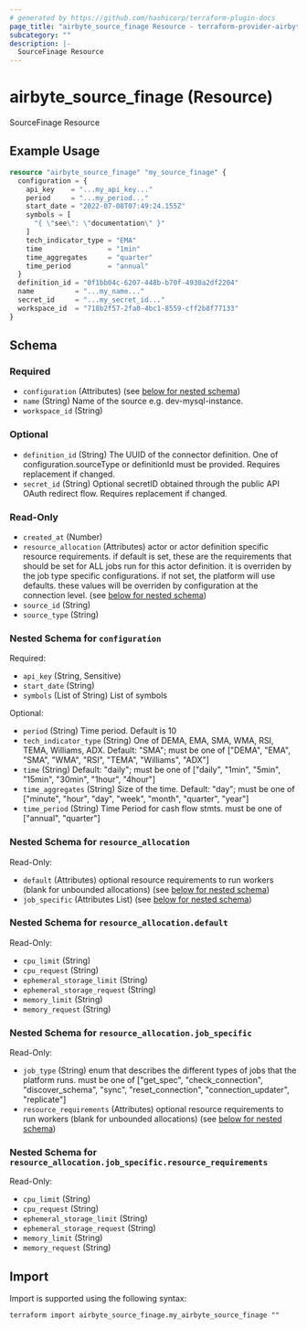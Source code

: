 ```yaml
---
# generated by https://github.com/hashicorp/terraform-plugin-docs
page_title: "airbyte_source_finage Resource - terraform-provider-airbyte"
subcategory: ""
description: |-
  SourceFinage Resource
---
```


# airbyte_source_finage (Resource)

SourceFinage Resource

## Example Usage

```terraform
resource "airbyte_source_finage" "my_source_finage" {
  configuration = {
    api_key    = "...my_api_key..."
    period     = "...my_period..."
    start_date = "2022-07-08T07:49:24.155Z"
    symbols = [
      "{ \"see\": \"documentation\" }"
    ]
    tech_indicator_type = "EMA"
    time                = "1min"
    time_aggregates     = "quarter"
    time_period         = "annual"
  }
  definition_id = "0f1bb04c-6207-448b-b70f-4930a2df2204"
  name          = "...my_name..."
  secret_id     = "...my_secret_id..."
  workspace_id  = "718b2f57-2fa0-4bc1-8559-cff2b8f77133"
}
```

<!-- schema generated by tfplugindocs -->
## Schema

### Required

- `configuration` (Attributes) (see [below for nested schema](#nestedatt--configuration))
- `name` (String) Name of the source e.g. dev-mysql-instance.
- `workspace_id` (String)

### Optional

- `definition_id` (String) The UUID of the connector definition. One of configuration.sourceType or definitionId must be provided. Requires replacement if changed.
- `secret_id` (String) Optional secretID obtained through the public API OAuth redirect flow. Requires replacement if changed.

### Read-Only

- `created_at` (Number)
- `resource_allocation` (Attributes) actor or actor definition specific resource requirements. if default is set, these are the requirements that should be set for ALL jobs run for this actor definition. it is overriden by the job type specific configurations. if not set, the platform will use defaults. these values will be overriden by configuration at the connection level. (see [below for nested schema](#nestedatt--resource_allocation))
- `source_id` (String)
- `source_type` (String)

<a id="nestedatt--configuration"></a>
### Nested Schema for `configuration`

Required:

- `api_key` (String, Sensitive)
- `start_date` (String)
- `symbols` (List of String) List of symbols

Optional:

- `period` (String) Time period. Default is 10
- `tech_indicator_type` (String) One of DEMA, EMA, SMA, WMA, RSI, TEMA, Williams, ADX. Default: "SMA"; must be one of ["DEMA", "EMA", "SMA", "WMA", "RSI", "TEMA", "Williams", "ADX"]
- `time` (String) Default: "daily"; must be one of ["daily", "1min", "5min", "15min", "30min", "1hour", "4hour"]
- `time_aggregates` (String) Size of the time. Default: "day"; must be one of ["minute", "hour", "day", "week", "month", "quarter", "year"]
- `time_period` (String) Time Period for cash flow stmts. must be one of ["annual", "quarter"]


<a id="nestedatt--resource_allocation"></a>
### Nested Schema for `resource_allocation`

Read-Only:

- `default` (Attributes) optional resource requirements to run workers (blank for unbounded allocations) (see [below for nested schema](#nestedatt--resource_allocation--default))
- `job_specific` (Attributes List) (see [below for nested schema](#nestedatt--resource_allocation--job_specific))

<a id="nestedatt--resource_allocation--default"></a>
### Nested Schema for `resource_allocation.default`

Read-Only:

- `cpu_limit` (String)
- `cpu_request` (String)
- `ephemeral_storage_limit` (String)
- `ephemeral_storage_request` (String)
- `memory_limit` (String)
- `memory_request` (String)


<a id="nestedatt--resource_allocation--job_specific"></a>
### Nested Schema for `resource_allocation.job_specific`

Read-Only:

- `job_type` (String) enum that describes the different types of jobs that the platform runs. must be one of ["get_spec", "check_connection", "discover_schema", "sync", "reset_connection", "connection_updater", "replicate"]
- `resource_requirements` (Attributes) optional resource requirements to run workers (blank for unbounded allocations) (see [below for nested schema](#nestedatt--resource_allocation--job_specific--resource_requirements))

<a id="nestedatt--resource_allocation--job_specific--resource_requirements"></a>
### Nested Schema for `resource_allocation.job_specific.resource_requirements`

Read-Only:

- `cpu_limit` (String)
- `cpu_request` (String)
- `ephemeral_storage_limit` (String)
- `ephemeral_storage_request` (String)
- `memory_limit` (String)
- `memory_request` (String)

## Import

Import is supported using the following syntax:

```shell
terraform import airbyte_source_finage.my_airbyte_source_finage ""
```
